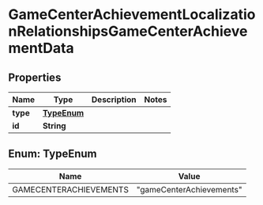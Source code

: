 

# GameCenterAchievementLocalizationRelationshipsGameCenterAchievementData


## Properties

| Name | Type | Description | Notes |
|------------ | ------------- | ------------- | -------------|
|**type** | [**TypeEnum**](#TypeEnum) |  |  |
|**id** | **String** |  |  |



## Enum: TypeEnum

| Name | Value |
|---- | -----|
| GAMECENTERACHIEVEMENTS | &quot;gameCenterAchievements&quot; |



